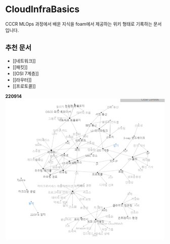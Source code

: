 # CloudInfraBasics

CCCR MLOps 과정에서 배운 지식을 foam에서 제공하는 위키 형태로 기록하는 문서입니다. 

## 추천 문서
- [[네트워크]]
- [[패킷]]
- [[OSI 7계층]]
- [[라우터]]
- [[프로토콜]]

**220914**
![220914](attachments/2022-09-14-18-14-38.png)

